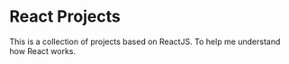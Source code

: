 # React Projects
This is a collection of projects based on ReactJS. To help me understand how React works.
